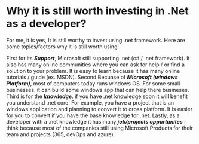 # Why it is still worth investing in .Net as a developer?

For me, it is yes, It is still worthy to invest using .net framework. Here are some topics/factors why it is still worth using. 

First for its <strong><em>Support</em></strong>, Microsoft still supporting .net (c# / .net framework). It also has many online communities where you can ask for help / or find a solution to your problem. It is easy to learn because it has many online tutorials / guide (ex. MSDN). Second Becuase of <strong><em>Microsoft (windows Platform)</em></strong>, most of computers today runs windows OS. For some small businesses. it can build some windows app that can help there busineses. Third is for the <strong><em>knowledge</em></strong>. if you have .net knowledge soon it will benefit you understand .net core. For example, you have a project that is an windows application and planning to convert it to cross platform. It is easier for you to convert if you have the base knowledge for .net. Lastly, as a developer with a .net knowledge it has many <strong><em>job/projects oppurtunites</em></strong> I think because most of the companies still using Microsoft Products for their team and projects (365, devOps and azure).   



